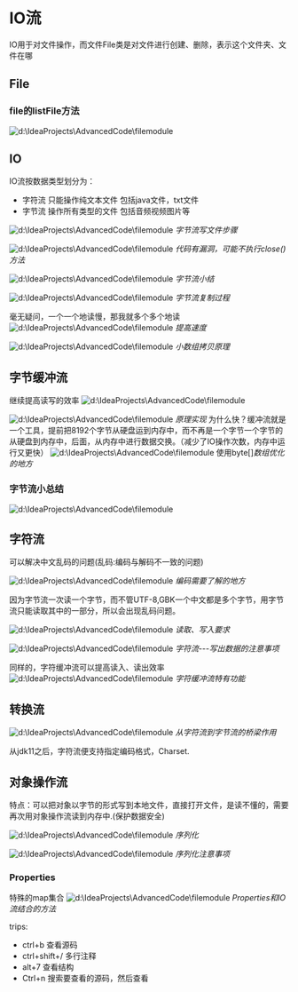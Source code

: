 # IO流
IO用于对文件操作，而文件File类是对文件进行创建、删除，表示这个文件夹、文件在哪

## File

### file的listFile方法

![d:\IdeaProjects\AdvancedCode\filemodule](images/2022-03-21-12-31-49.png)

## IO
IO流按数据类型划分为：
- 字符流 只能操作纯文本文件  包括java文件，txt文件
- 字节流 操作所有类型的文件  包括音频视频图片等

![d:\IdeaProjects\AdvancedCode\filemodule](images/2022-03-21-16-14-48.png)
*字节流写文件步骤*


![d:\IdeaProjects\AdvancedCode\filemodule](images/2022-03-21-16-50-40.png)
*代码有漏洞，可能不执行close()方法*

![d:\IdeaProjects\AdvancedCode\filemodule](images/2022-03-21-17-06-02.png)
*字节流小结*

![d:\IdeaProjects\AdvancedCode\filemodule](images/2022-03-21-18-46-34.png)
*字节流复制过程*

毫无疑问，一个一个地读慢，那我就多个多个地读
![d:\IdeaProjects\AdvancedCode\filemodule](images/2022-03-21-18-50-15.png)
*提高速度*

![d:\IdeaProjects\AdvancedCode\filemodule](images/2022-03-21-19-09-00.png)
*小数组拷贝原理*

## 字节缓冲流
继续提高读写的效率
![d:\IdeaProjects\AdvancedCode\filemodule](images/2022-03-21-19-55-40.png)


![d:\IdeaProjects\AdvancedCode\filemodule](images/2022-03-21-20-24-52.png)
*原理实现*
为什么快？缓冲流就是一个工具，提前把8192个字节从硬盘运到内存中，而不再是一个字节一个字节的从硬盘到内存中，后面，从内存中进行数据交换。（减少了IO操作次数，内存中运行又更快）
![d:\IdeaProjects\AdvancedCode\filemodule](images/2022-03-21-20-22-20.png)
使用byte[]*数组优化的地方*

### 字节流小总结
![d:\IdeaProjects\AdvancedCode\filemodule](images/2022-03-21-20-29-50.png)

## 字符流

可以解决中文乱码的问题(乱码:编码与解码不一致的问题)

![d:\IdeaProjects\AdvancedCode\filemodule](images/2022-04-29-20-37-17.png)
*编码需要了解的地方*

因为字节流一次读一个字节，而不管UTF-8,GBK一个中文都是多个字节，用字节流只能读取其中的一部分，所以会出现乱码问题。


![d:\IdeaProjects\AdvancedCode\filemodule](images/2022-04-29-22-10-28.png)
*读取、写入要求*

![d:\IdeaProjects\AdvancedCode\filemodule](images/2022-04-29-23-10-25.png)
*字符流---写出数据的注意事项*

同样的，字符缓冲流可以提高读入、读出效率
![d:\IdeaProjects\AdvancedCode\filemodule](images/2022-04-30-11-33-04.png)
*字符缓冲流特有功能*


## 转换流

![d:\IdeaProjects\AdvancedCode\filemodule](images/2022-04-30-12-15-52.png)
*从字符流到字节流的桥梁作用*

从jdk11之后，字符流便支持指定编码格式，Charset.

## 对象操作流
特点：可以把对象以字节的形式写到本地文件，直接打开文件，是读不懂的，需要再次用对象操作流读到内存中.(保护数据安全)

![d:\IdeaProjects\AdvancedCode\filemodule](images/2022-04-30-13-24-32.png)
*序列化*

![d:\IdeaProjects\AdvancedCode\filemodule](images/2022-04-30-13-49-40.png)
*序列化注意事项*

### Properties
特殊的map集合
![d:\IdeaProjects\AdvancedCode\filemodule](images/2022-04-30-15-28-46.png)
*Properties和IO流结合的方法*






















trips:
- ctrl+b 查看源码
- ctrl+shift+/ 多行注释
- alt+7 查看结构
- Ctrl+n 搜索要查看的源码，然后查看